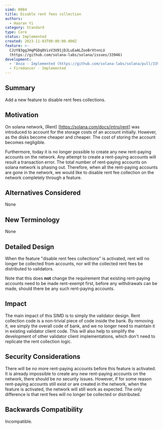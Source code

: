 ```yaml
---
simd: 0084
title: Disable rent fees collection
authors:
  - Haoran Yi
category: Standard
type: Core
status: Implemented
created: 2023-11-03T00:00:00.000Z
feature: >-
  CJzY83ggJHqPGDq8VisV3U91jDJLuEaALZooBrXtnnLU
  (https://github.com/solana-labs/solana/issues/33946)
development:
  - 'Anza - Implemented (https://github.com/solana-labs/solana/pull/33945)'
  - Firedancer - Implemented
---
```


## Summary

Add a new feature to disable rent fees collections.

## Motivation

On solana network, (Rent) [https://solana.com/docs/intro/rent] was introduced to
account for the storage costs of an account initially. However, as the disks
become cheaper and cheaper. The cost of storing the account becomes negligible.

Furthermore, today it is no longer possible to create any new rent-paying
accounts on the network. Any attempt to create a rent-paying accounts will
result a transaction error. The total number of rent-paying accounts on solana
network is phasing out. Therefore, when all the rent-paying accounts are gone in
the network, we would like to disable rent fee collection on the network
completely through a feature.


## Alternatives Considered

None

## New Terminology

None

## Detailed Design

When the feature "disable rent fees collections" is activated, rent will no
longer be collected from accounts, nor will the collected rent fees be
distributed to validators.

Note that this does **not** change the requirement that existing rent-paying
accounts need to be made rent-exempt first, before any withdrawals can be
made, should there be any such rent-paying accounts.

## Impact

The main impact of this SIMD is to simply the validator design. Rent collection
code is a non-trivial piece of code inside the bank. By removing it, we simply
the overall code of bank, and we no longer need to maintain it in existing
validator client code. This will also help to simplify the development of other
validator client implementations, which don't need to replicate the rent
collection logic.


## Security Considerations

There will be no more rent-paying accounts before this feature is activated. It
is already impossible to create any new rent-paying accounts on the network,
there should be no security issues. However, if for some reason rent-paying
accounts still exist or are created in the network, when the feature is
activated, the network will still work as expected. The only difference is that
rent fees will no longer be collected or distributed.


## Backwards Compatibility

Incompatible.
